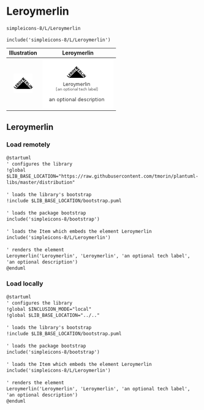 # Leroymerlin


```text
simpleicons-8/L/Leroymerlin
```

```text
include('simpleicons-8/L/Leroymerlin')
```



| Illustration | Leroymerlin |
| :---: | :---: |
| ![illustration for Illustration](../../simpleicons-8/L/Leroymerlin.png) | ![illustration for Leroymerlin](../../simpleicons-8/L/Leroymerlin.Local.png) |




## Leroymerlin

### Load remotely
```plantuml
@startuml
' configures the library
!global $LIB_BASE_LOCATION="https://raw.githubusercontent.com/tmorin/plantuml-libs/master/distribution"

' loads the library's bootstrap
!include $LIB_BASE_LOCATION/bootstrap.puml

' loads the package bootstrap
include('simpleicons-8/bootstrap')

' loads the Item which embeds the element Leroymerlin
include('simpleicons-8/L/Leroymerlin')

' renders the element
Leroymerlin('Leroymerlin', 'Leroymerlin', 'an optional tech label', 'an optional description')
@enduml
```

### Load locally
```plantuml
@startuml
' configures the library
!global $INCLUSION_MODE="local"
!global $LIB_BASE_LOCATION="../.."

' loads the library's bootstrap
!include $LIB_BASE_LOCATION/bootstrap.puml

' loads the package bootstrap
include('simpleicons-8/bootstrap')

' loads the Item which embeds the element Leroymerlin
include('simpleicons-8/L/Leroymerlin')

' renders the element
Leroymerlin('Leroymerlin', 'Leroymerlin', 'an optional tech label', 'an optional description')
@enduml
```

